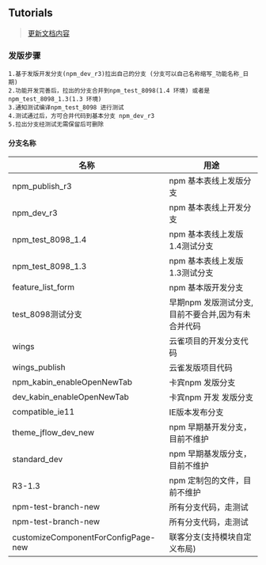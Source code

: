 ## Tutorials

> [更新文档内容](http://share.ark.burgeononline.com/knowledge/documentation_58582)


### 发版步骤
    1.基于发版开发分支(npm_dev_r3)拉出自己的分支 (分支可以自己名称缩写_功能名称_日期)
    2.功能开发完善后，拉出的分支合并到npm_test_8098(1.4 环境) 或者是npm_test_8098_1.3(1.3 环境)
    3.通知测试编译npm_test_8098 进行测试
    4.测试通过后，方可合并代码到基本分支 npm_dev_r3    
    5.拉出分支经测试无需保留后可删除 


#### 分支名称

  
|  名称 |  用途  |
| ------------ | ------------ |
| npm_publish_r3  | npm 基本表线上发版分支   |
| npm_dev_r3  | npm 基本表线上开发分支   |
| npm_test_8098_1.4  | npm 基本表线上发版1.4测试分支   |
| npm_test_8098_1.3  | npm 基本表线上发版1.3测试分支   |
| feature_list_form   | npm 基本版开发分支   |
| test_8098测试分支   | 早期npm 发版测试分支,目前不要合并,因为有未合并代码   |
| wings   | 云雀项目的开发分支代码  |
| wings_publish   | 云雀发版项目代码   |
|npm_kabin_enableOpenNewTab |卡宾npm 发版分支|
|dev_kabin_enableOpenNewTab |卡宾npm 开发 发版分支|
|compatible_ie11|IE版本发布分支|
|theme_jflow_dev_new |npm 早期基开发分支，目前不维护|
|standard_dev |npm 早期基发版分支，目前不维护|
|R3-1.3 |npm 定制包的文件，目前不维护|
|npm-test-branch-new |所有分支代码，走测试|
|npm-test-branch-new |所有分支代码，走测试|
|customizeComponentForConfigPage-new|联客分支(支持模块自定义布局)|



      








 



